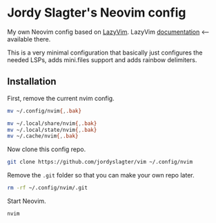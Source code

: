 # Jordy Slagter's Neovim config

My own Neovim config based on [LazyVim](https://github.com/LazyVim/LazyVim).
LazyVim [documentation](https://lazyvim.github.io/installation) <-- available there.

This is a very minimal configuration that basically just configures the needed LSPs,
adds mini.files support and adds rainbow delimiters.

## Installation

First, remove the current nvim config.

```bash
mv ~/.config/nvim{,.bak}

mv ~/.local/share/nvim{,.bak}
mv ~/.local/state/nvim{,.bak}
mv ~/.cache/nvim{,.bak}
```

Now clone this config repo.

```bash
git clone https://github.com/jordyslagter/vim ~/.config/nvim
```

Remove the `.git` folder so that you can make your own repo later.

```bash
rm -rf ~/.config/nvim/.git
```

Start Neovim.

```bash
nvim
```
